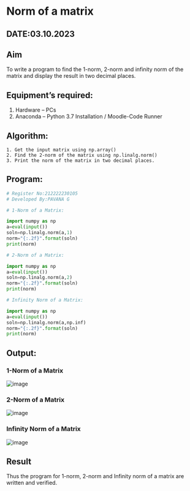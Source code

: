 # Norm of a matrix
## DATE:03.10.2023
## Aim
To write a program to find the 1-norm, 2-norm and infinity norm of the matrix and display the result in two decimal places.
## Equipment’s required:
1.	Hardware – PCs
2.	Anaconda – Python 3.7 Installation / Moodle-Code Runner
## Algorithm:
	1. Get the input matrix using np.array()   
    2. Find the 2-norm of the matrix using np.linalg.norm()
	3. Print the norm of the matrix in two decimal places.
## Program:
```Python
# Register No:212222230105
# Developed By:PAVANA G

# 1-Norm of a Matrix:

import numpy as np
a=eval(input())
soln=np.linalg.norm(a,1)
norm="{:.2f}".format(soln)
print(norm)

# 2-Norm of a Matrix:

import numpy as np
a=eval(input())
soln=np.linalg.norm(a,2)
norm="{:.2f}".format(soln)
print(norm)

# Infinity Norm of a Matrix:

import numpy as np
a=eval(input())
soln=np.linalg.norm(a,np.inf)
norm="{:.2f}".format(soln)
print(norm)
```
## Output:
### 1-Norm of a Matrix
![image](https://github.com/gpavana/Norm-of-a-matrix/assets/118787343/d4b22fd9-8588-485d-abc1-f7957f595c11)
### 2-Norm of a Matrix
![image](https://github.com/gpavana/Norm-of-a-matrix/assets/118787343/68f9ad31-4a95-44c8-87d3-d7171933b3d3)
### Infinity Norm of a Matrix
![image](https://github.com/gpavana/Norm-of-a-matrix/assets/118787343/caa5c7cb-f046-4a7b-a68c-a278a8c28dd6)
## Result
Thus the program for 1-norm, 2-norm and Infinity norm of a matrix are written and verified.
